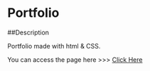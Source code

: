 # Portfolio

##Description

Portfolio made with html & CSS.

You can access the page here >>> [Click Here](https://purmavijayvardhanreddy.github.io/Landing-Page/)
